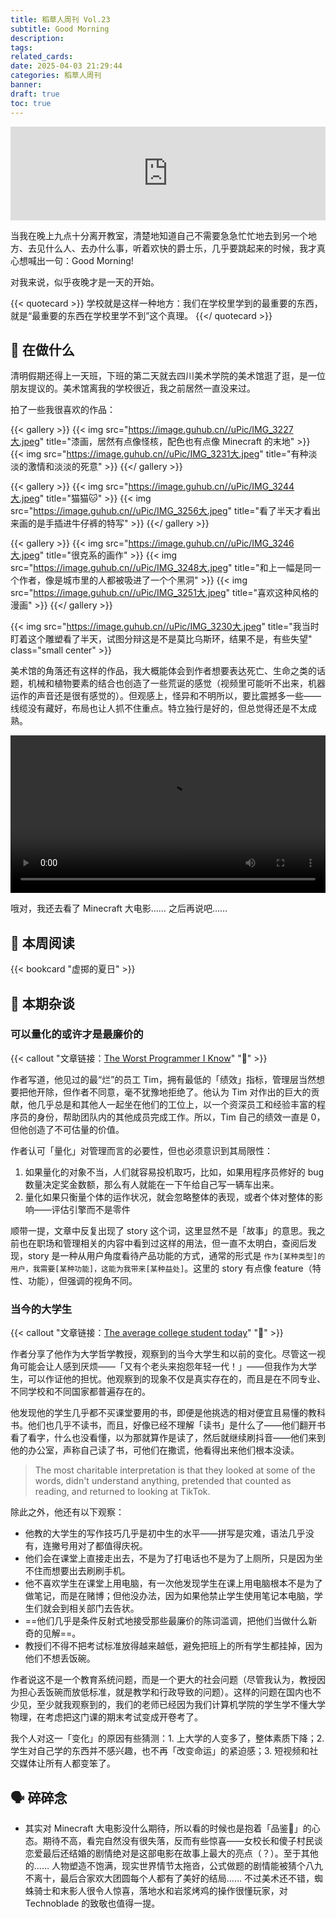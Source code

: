```yaml
---
title: 稻草人周刊 Vol.23
subtitle: Good Morning
description:
tags:
related_cards:
date: 2025-04-03 21:29:44
categories: 稻草人周刊
banner:
draft: true
toc: true
---
```


<iframe allow="autoplay *; encrypted-media *;" frameborder="0" height="150" style="width:100%;max-width:660px;overflow:hidden;background:transparent;" sandbox="allow-forms allow-popups allow-same-origin allow-scripts allow-storage-access-by-user-activation allow-top-navigation-by-user-activation" src="https://embed.music.apple.com/cn/album/good-morning/1770129269?i=1770129274"></iframe>

当我在晚上九点十分离开教室，清楚地知道自己不需要急急忙忙地去到另一个地方、去见什么人、去办什么事，听着欢快的爵士乐，几乎要跳起来的时候，我才真心想喊出一句：Good Morning!

对我来说，似乎夜晚才是一天的开始。

{{< quotecard >}}
学校就是这样一种地方：我们在学校里学到的最重要的东西，就是“最重要的东西在学校里学不到”这个真理。
{{</ quotecard >}}

## 🙋 在做什么

清明假期还得上一天班，下班的第二天就去四川美术学院的美术馆逛了逛，是一位朋友提议的。美术馆离我的学校很近，我之前居然一直没来过。

拍了一些我很喜欢的作品：

{{< gallery >}}
{{< img src="https://image.guhub.cn//uPic/IMG_3227大.jpeg" title="漆画，居然有点像怪核，配色也有点像 Minecraft 的末地" >}}
{{< img src="https://image.guhub.cn//uPic/IMG_3231大.jpeg" title="有种淡淡的激情和淡淡的死意" >}}
{{</ gallery >}}

{{< gallery >}}
{{< img src="https://image.guhub.cn//uPic/IMG_3244大.jpeg" title="猫猫🐱" >}}
{{< img src="https://image.guhub.cn//uPic/IMG_3256大.jpeg" title="看了半天才看出来画的是手插进牛仔裤的特写" >}}
{{</ gallery >}}

{{< gallery >}}
{{< img src="https://image.guhub.cn//uPic/IMG_3246大.jpeg" title="很克系的画作" >}}
{{< img src="https://image.guhub.cn//uPic/IMG_3248大.jpeg" title="和上一幅是同一个作者，像是城市里的人都被吸进了一个个黑洞" >}}
{{< img src="https://image.guhub.cn//uPic/IMG_3251大.jpeg" title="喜欢这种风格的漫画" >}}
{{</ gallery >}}

{{< img src="https://image.guhub.cn//uPic/IMG_3230大.jpeg" title="我当时盯着这个雕塑看了半天，试图分辩这是不是莫比乌斯环，结果不是，有些失望" class="small center" >}}

美术馆的角落还有这样的作品，我大概能体会到作者想要表达死亡、生命之类的话题，机械和植物要素的结合也创造了一些荒诞的感觉（视频里可能听不出来，机器运作的声音还是很有感觉的）。但观感上，怪异和不明所以，要比震撼多一些——线缆没有藏好，布局也让人抓不住重点。特立独行是好的，但总觉得还是不太成熟。

<div>
    <video controls src="https://image.guhub.cn//uPic/IMG_3259.MOV" style="width: 100%" />
</div>

哦对，我还去看了 Minecraft 大电影…… 之后再说吧……

## 📖 本周阅读

{{< bookcard "虚掷的夏日" >}}

## 💬 本期杂谈

### 可以量化的或许才是最廉价的

{{< callout "文章链接：[The Worst Programmer I Know](https://dannorth.net/the-worst-programmer/)" "📜" >}}

作者写道，他见过的最“烂”的员工 Tim，拥有最低的「绩效」指标，管理层当然想要把他开除，但作者不同意，毫不犹豫地拒绝了。他认为 Tim 对作出的巨大的贡献，他几乎总是和其他人一起坐在他们的工位上，以一个资深员工和经验丰富的程序员的身份，帮助团队内的其他成员完成工作。所以，Tim 自己的绩效一直是 0，但他创造了不可估量的价值。

作者认可「量化」对管理而言的必要性，但也必须意识到其局限性：

1. 如果量化的对象不当，人们就容易投机取巧，比如，如果用程序员修好的 bug 数量决定奖金数额，那么有人就能在一下午给自己写一辆车出来。
2. 量化如果只衡量个体的运作状况，就会忽略整体的表现，或者个体对整体的影响——评估引擎而不是零件

顺带一提，文章中反复出现了 story 这个词，这里显然不是「故事」的意思。我之前也在职场和管理相关的内容中看到过这样的用法，但一直不太明白，查阅后发现，story 是一种从用户角度看待产品功能的方式，通常的形式是 `作为[某种类型]的用户，我需要[某种功能]，这能为我带来[某种益处]`。这里的 story 有点像 feature（特性、功能），但强调的视角不同。

### 当今的大学生

{{< callout "文章链接：[The average college student today](https://hilariusbookbinder.substack.com/p/the-average-college-student-today)" "📜" >}}

作者分享了他作为大学哲学教授，观察到的当今大学生和以前的变化。尽管这一视角可能会让人感到厌烦——「又有个老头来抱怨年轻一代！」——但我作为大学生，可以作证他的担忧。他观察到的现象不仅是真实存在的，而且是在不同专业、不同学校和不同国家都普遍存在的。

他发现他的学生几乎都不买课堂要用的书，即便是他挑选的相对便宜且易懂的教科书。他们也几乎不读书，而且，好像已经不理解「读书」是什么了——他们翻开书看了看字，什么也没看懂，以为那就算作是读了，然后就继续刷抖音——他们来到他的办公室，声称自己读了书，可他们在撒谎，他看得出来他们根本没读。

> The most charitable interpretation is that they looked at some of the words, didn't understand anything, pretended that counted as reading, and returned to looking at TikTok.

除此之外，他还有以下观察：

- 他教的大学生的写作技巧几乎是初中生的水平——拼写是灾难，语法几乎没有，连撇号用对了都值得庆祝。
- 他们会在课堂上直接走出去，不是为了打电话也不是为了上厕所，只是因为坐不住而想要出去刷刷手机。
- 他不喜欢学生在课堂上用电脑，有一次他发现学生在课上用电脑根本不是为了做笔记，而是在赌博；但他没办法，因为如果他禁止学生使用笔记本电脑，学生们就会到相关部门去告状。
- ==他们几乎是条件反射式地接受那些最廉价的陈词滥调，把他们当做什么新奇的见解==。
- 教授们不得不把考试标准放得越来越低，避免把班上的所有学生都挂掉，因为他们不想丢饭碗。

作者说这不是一个教育系统问题，而是一个更大的社会问题（尽管我认为，教授因为担心丢饭碗而放低标准，就是教学和行政导致的问题）。这样的问题在国内也不少见，至少就我观察到的，我们的老师已经因为我们计算机学院的学生学不懂大学物理，在考虑把这门课的期末考试变成开卷考了。

我个人对这一「变化」的原因有些猜测：1. 上大学的人变多了，整体素质下降；2. 学生对自己学的东西并不感兴趣，也不再「改变命运」的紧迫感；3. 短视频和社交媒体让所有人都变笨了。

## 🗣️ 碎碎念

- 其实对 Minecraft 大电影没什么期待，所以看的时候也是抱着「品鉴💩」的心态。期待不高，看完自然没有很失落，反而有些惊喜——女校长和傻子村民谈恋爱最后还结婚的剧情绝对是这部电影在故事上最大的亮点（？）。至于其他的…… 人物塑造不饱满，现实世界情节太拖沓，公式做题的剧情能被猜个八九不离十，最后合家欢大团圆每个人都有了美好的结局…… 不过美术还不错，蜘蛛骑士和末影人很令人惊喜，落地水和岩浆烤鸡的操作很懂玩家，对 Technoblade 的致敬也值得一提。
